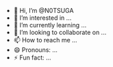 - 👋 Hi, I’m @N0TSUGA
- 👀 I’m interested in ...
- 🌱 I’m currently learning ...
- 💞️ I’m looking to collaborate on ...
- 📫 How to reach me ...
- 😄 Pronouns: ...
- ⚡ Fun fact: ...

<!---
N0TSUGA/N0TSUGA is a ✨ special ✨ repository because its `README.md` (this file) appears on your GitHub profile.
You can click the Preview link to take a look at your changes.
--->

